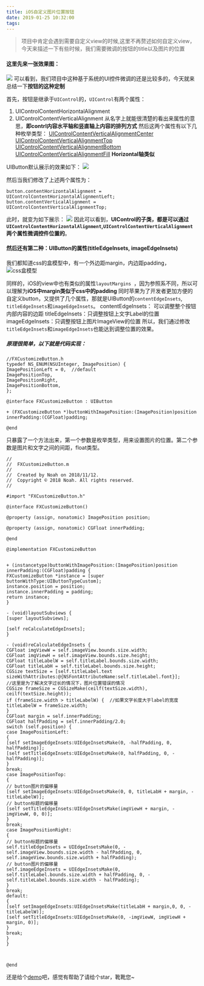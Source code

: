 ```yaml
---
title: iOS自定义图片位置按钮
date: 2019-01-25 10:32:00
tags:
---
```



> 项目中肯定会遇到需要自定义view的时候,这里不再赘述如何自定义view，今天来描述一下有些时候，我们需要微调的按钮的title以及图片的位置

#### 这里先来一张效果图：
![](https://upload-images.jianshu.io/upload_images/1241385-c5ad2224e0f65f5d.png?imageMogr2/auto-orient/strip%7CimageView2/2/w/1240)
可以看到，我们项目中这种基于系统的UI控件微调的还是比较多的，今天就来总结一下**按钮的这种定制**

首先，按钮是继承于`UIControl`的，`UIControl`有两个属性：
1. UIControlContentHorizontalAlignment
2. UIControlContentVerticalAlignment
从名字上就能很清楚的看出来属性的意思，**即contrl内容水平轴和竖直轴上内容的排列方式**
然后这两个属性有以下几种枚举类型：
[UIControlContentVerticalAlignmentCenter](dash-apple-api://load?request_key=hck3I76TGf)
[UIControlContentVerticalAlignmentTop](dash-apple-api://load?request_key=hccF_jDDu2)
[UIControlContentVerticalAlignmentBottom](dash-apple-api://load?request_key=hcIdraI-cl)
[UIControlContentVerticalAlignmentFill](dash-apple-api://load?request_key=hcCHWLRd8J)
**Horizontal轴类似**
<!--more-->
UIButton默认展示的效果如下：
![](https://upload-images.jianshu.io/upload_images/1241385-891c2a75e7b3fb92.png?imageMogr2/auto-orient/strip%7CimageView2/2/w/1240)

然后当我们修改了上述两个属性为：
```
button.contentHorizontalAlignment = UIControlContentHorizontalAlignmentLeft;
button.contentVerticalAlignment = UIControlContentVerticalAlignmentTop;
```
此时，就变为如下展示：
![](https://upload-images.jianshu.io/upload_images/1241385-2d0f1c39460127ff.png?imageMogr2/auto-orient/strip%7CimageView2/2/w/1240)
因此可以看到，**UIControl的子类，都是可以通过`UIControlContentHorizontalAlignment`,`UIControlContentVerticalAlignment`两个属性微调控件位置的**。

#### 然后还有第二种：UIButton的属性(titleEdgeInsets, imageEdgeInsets)
我们都知道css的盒模型中，有一个外边距margin，内边距padding，
![css盒模型](https://upload-images.jianshu.io/upload_images/1241385-8dadc1f7030c9c6a.png?imageMogr2/auto-orient/strip%7CimageView2/2/w/1240)

同样的，iOS的view中也有类似的属性`layoutMargins `，因为参照系不同，所以可以理解为**iOS中margin类似于css中的padding**
同时苹果为了开发者更加方便的自定义button，又提供了几个属性，那就是UIButton的`contentEdgeInsets`, `titleEdgeInsets`和`imageEdgeInsets`。
contentEdgeInsets： 可以调整整个按钮内部内容的边距
titleEdgeInsets：只调整按钮上文字Label的位置
imageEdgeInsets：只调整按钮上图片ImageView的位置
所以，我们通过修改`titleEdgeInsets`和`imageEdgeInsets`也能达到调整位置的效果。

##### 原理很简单，以下就是代码实现：
```
//FXCustomizeButton.h
typedef NS_ENUM(NSUInteger, ImagePosition) {
ImagePositionLeft = 0,  //default
ImagePositionTop,
ImagePositionRight,
ImagePositionBottom,
};

@interface FXCustomizeButton : UIButton

+ (FXCustomizeButton *)buttonWithImagePosition:(ImagePosition)position innerPadding:(CGFloat)padding;

@end

```
只暴露了一个方法出来，第一个参数是枚举类型，用来设置图片的位置。第二个参数是图片和文字之间的间距，float类型。
```
//
//  FXCustomizeButton.m
//
//  Created by Noah on 2018/11/12.
//  Copyright © 2018 Noah. All rights reserved.
//

#import "FXCustomizeButton.h"

@interface FXCustomizeButton()

@property (assign, nonatomic) ImagePosition position;

@property (assign, nonatomic) CGFloat innerPadding;

@end

@implementation FXCustomizeButton


+ (instancetype)buttonWithImagePosition:(ImagePosition)position innerPadding:(CGFloat)padding {
FXCustomizeButton *instance = [super buttonWithType:UIButtonTypeCustom];
instance.position = position;
instance.innerPadding = padding;
return instance;
}

- (void)layoutSubviews {
[super layoutSubviews];

[self reCalculateEdgeInsets];
}

- (void)reCalculateEdgeInsets {
CGFloat imgViewW = self.imageView.bounds.size.width;
CGFloat imgViewH = self.imageView.bounds.size.height;
CGFloat titleLabelW = self.titleLabel.bounds.size.width;
CGFloat titleLabH = self.titleLabel.bounds.size.height;
CGSize textSize = [self.titleLabel.text sizeWithAttributes:@{NSFontAttributeName:self.titleLabel.font}];
//这里是为了解决文字过长的情况下，图片位置错误的情况
CGSize frameSize = CGSizeMake(ceilf(textSize.width), ceilf(textSize.height));
if (frameSize.width > titleLabelW) {  //如果文字长度大于label的宽度
titleLabelW = frameSize.width;
}
CGFloat margin = self.innerPadding;
CGFloat halfPadding = self.innerPadding/2.0;
switch (self.position) {
case ImagePositionLeft:
{
[self setImageEdgeInsets:UIEdgeInsetsMake(0, -halfPadding, 0, halfPadding)];
[self setTitleEdgeInsets:UIEdgeInsetsMake(0, halfPadding, 0, -halfPadding)];
}
break;
case ImagePositionTop:
{
// button图片的偏移量
[self setImageEdgeInsets:UIEdgeInsetsMake(0, 0, titleLabH + margin, -titleLabelW)];
// button标题的偏移量
[self setTitleEdgeInsets:UIEdgeInsetsMake(imgViewH + margin, -imgViewW, 0, 0)];
}
break;
case ImagePositionRight:
{
// button标题的偏移量
self.titleEdgeInsets = UIEdgeInsetsMake(0, -self.imageView.bounds.size.width - halfPadding, 0, self.imageView.bounds.size.width + halfPadding);
// button图片的偏移量
self.imageEdgeInsets = UIEdgeInsetsMake(0, self.titleLabel.bounds.size.width + halfPadding, 0, -self.titleLabel.bounds.size.width - halfPadding);
}
break;
default:
{
[self setImageEdgeInsets:UIEdgeInsetsMake(titleLabH + margin,0, 0, -titleLabelW)];
[self setTitleEdgeInsets:UIEdgeInsetsMake(0, -imgViewW, imgViewH + margin, 0)];
}
break;
}
}



@end

```

还是给个[demo](https://github.com/WooNoah/CustomizeButton)吧，感觉有帮助了请给个star，靴靴您~

